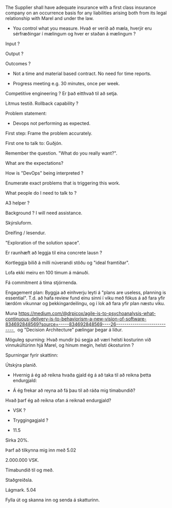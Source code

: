 The Supplier shall have adequate insurance with a first class insurance company on an occurrence basis for any liabilities arising both from its legal relationship with Marel and under the law.


- You control what you measure. Hvað er verið að mæla, hverjir eru sérfræðingar í mælingum og hver er staðan á mælingum ?

Input ?

Output ?

Outcomes ?



- Not a time and material based contract. No need for time reports.

- Progress meeting e.g. 30 minutes, once per week.



Competitive engineering ? Er það eitthvað til að setja.



Litmus testið. Rollback capability ?



Problem statement:

- Devops not performing as expected. 



First step: Frame the problem accurately.

First one to talk to: Guðjón.



Remember the question. "What do you really want?".



What are the expectations?

How is "DevOps" being interpreted ?

Enumerate exact problems that is triggering this work.



What people do I need to talk to ? 



A3 helper ?



Background ? I will need assistance.



Skýrsluform.



Dreifing / lesendur.



"Exploration of the solution space". 



Er raunhæft að leggja til eina concrete lausn ?



Kortleggja bilið á milli núverandi stöðu og "ideal framtíðar". 



Lofa ekki meiru en 100 tímum á mánuði.



Fá commitment á tíma stjórnenda.



Engagement plan: Byggja að einhverju leyti á "plans are useless, planning is essential". T.d. að hafa review fund einu sinni í viku með fókus á að fara yfir lærdóm vikunnar og þekkingardeilingu, og í lok að fara yfir plan næstu viku.



Muna https://medium.com/@drpicox/agile-is-to-psychoanalysis-what-continuous-delivery-is-to-behaviorism-a-new-vision-of-software-834692848569?source=-----834692848569----26----------------------------   og "Decision Architecture" pælingar þegar á líður.



Möguleg spurning: Hvað mundir þú segja að væri helsti kosturinn við vinnukúltúrinn hjá Marel, og hinum megin, helsti ókosturinn ?





Spurningar fyrir skattinn:



Útskýra planið.

- Hvernig á ég að reikna hvaða gjald ég á að taka til að reikna þetta endurgjald:

- Á ég frekar að reyna að fá þau til að ráða mig tímabundið?



Hvað þarf ég að reikna ofan á reiknað endurgjald?

- VSK ?

- Tryggingagjald ?

- 11.5 



Sirka 20%.



Þarf að tilkynna mig inn með 5.02

2.000.000 VSK.



Tímabundið til og með.



Staðgreiðsla.



Lágmark. 5.04



Fylla út og skanna inn og senda á skatturinn.